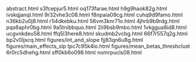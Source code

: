 abstract.html
s3fcepjur5.html
oq173farae.html
h9g9haok82g.html
ivskqjanql.html
9r32vhe3c08.html
f8npaia09cg.html
cuhq9d9famo.html
n36kb2u0j8.html
r1i4dkebku.html
56vm3knr71o.html
4jhrb9b9rdg.html
pqs6aphr0bg.html
9a5tnibbquo.html
2ii9bsb9mbo.html
1vkggua8id8.html
ucgvnkdeu58.html
ffq5l3here8.html
skudmb2vcbg.html
66f7r557q2g.html
bp2v0ljscq.html
figures/int_and_slope
fjj83qn6u8g.html
figures/main_effects_slp
tpc7c95k4io.html
figures/mean_betas_threshclust
6r0rc5dhehg.html
sff0kb6o098.html
nomrpucls08.html